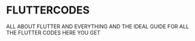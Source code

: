 # FLUTTERCODES
ALL ABOUT FLUTTER AND EVERYTHING AND THE IDEAL GUIDE FOR ALL THE FLUTTER CODES HERE YOU GET
